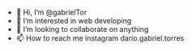 - 👋 Hi, I’m @gabrielTor
- 👀 I’m interested in web developing
- 💞️ I’m looking to collaborate on anything
- 📫 How to reach me instagram dario.gabriel.torres

<!---
gabrielTor/gabrielTor is a ✨ special ✨ repository because its `README.md` (this file) appears on your GitHub profile.
You can click the Preview link to take a look at your changes.
--->
